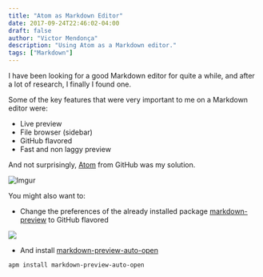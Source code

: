 ```yaml
---
title: "Atom as Markdown Editor"
date: 2017-09-24T22:46:02-04:00
draft: false
author: "Victor Mendonça"
description: "Using Atom as a Markdown editor."
tags: ["Markdown"]
---
```


I have been looking for a good Markdown editor for quite a while, and after a lot of research, I finally I found one.

Some of the key features that were very important to me on a Markdown editor were:

- Live preview
- File browser (sidebar)
- GitHub flavored
- Fast and non laggy preview

And not surprisingly, [Atom](https://atom.io/) from GitHub was my solution.

![Imgur](https://i.imgur.com/NNfA8MJ.gif)

You might also want to:

* Change the preferences of the already installed package [markdown-preview](https://github.com/atom/markdown-preview) to GitHub flavored

![](https://imgur.com/eyJYliK.gif)

* And install [markdown-preview-auto-open](https://atom.io/packages/markdown-preview-auto-open)

```
apm install markdown-preview-auto-open
```
